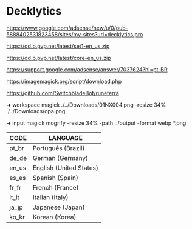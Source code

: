 # Decklytics

https://www.google.com/adsense/new/u/0/pub-5888402531823458/sites/my-sites?url=decklytics.pro

https://dd.b.pvp.net/latest/set1-en_us.zip

https://dd.b.pvp.net/latest/core-en_us.zip

https://support.google.com/adsense/answer/7037624?hl=pt-BR

https://imagemagick.org/script/download.php

https://github.com/SwitchbladeBot/runeterra

➜  workspace magick ./../Downloads/01NX004.png  -resize 34% ./../Downloads/opa.png

➜  input magick mogrify -resize 34% -path ../output -format webp *.png


| CODE  |	LANGUAGE                    |
| ----- | ----------------------------- |
| pt_br |   Português (Brazil)          |
| de_de |   German (Germany)            |
| en_us |   English (United States)     |
| es_es |	Spanish (Spain)             |
| fr_fr |	French (France)             |
| it_it |	Italian (Italy)             |
| ja_jp |	Japanese (Japan)            |
| ko_kr |	Korean (Korea)              |